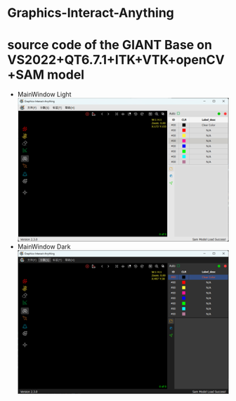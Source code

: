 # Graphics-Interact-Anything
# source code of the GIANT Base on VS2022+QT6.7.1+ITK+VTK+openCV+SAM model
- MainWindow Light
![image](https://github.com/PAPRIKA-T/Graphics-Interact-Anything/blob/master/Img/GIANT_MainWindow_Light.png)
- MainWindow Dark
![image](https://github.com/PAPRIKA-T/Graphics-Interact-Anything/blob/master/Img/GIANT_MainWindow_Dark.png)
